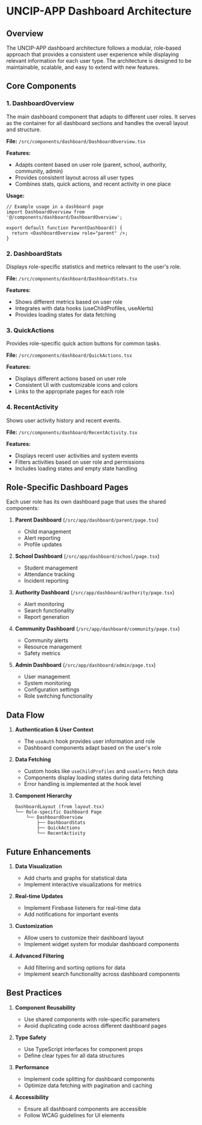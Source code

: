 # UNCIP-APP Dashboard Architecture

## Overview
The UNCIP-APP dashboard architecture follows a modular, role-based approach that provides a consistent user experience while displaying relevant information for each user type. The architecture is designed to be maintainable, scalable, and easy to extend with new features.

## Core Components

### 1. DashboardOverview
The main dashboard component that adapts to different user roles. It serves as the container for all dashboard sections and handles the overall layout and structure.

**File:** `/src/components/dashboard/DashboardOverview.tsx`

**Features:**
- Adapts content based on user role (parent, school, authority, community, admin)
- Provides consistent layout across all user types
- Combines stats, quick actions, and recent activity in one place

**Usage:**
```tsx
// Example usage in a dashboard page
import DashboardOverview from '@/components/dashboard/DashboardOverview';

export default function ParentDashboard() {
  return <DashboardOverview role="parent" />;
}
```

### 2. DashboardStats
Displays role-specific statistics and metrics relevant to the user's role.

**File:** `/src/components/dashboard/DashboardStats.tsx`

**Features:**
- Shows different metrics based on user role
- Integrates with data hooks (useChildProfiles, useAlerts)
- Provides loading states for data fetching

### 3. QuickActions
Provides role-specific quick action buttons for common tasks.

**File:** `/src/components/dashboard/QuickActions.tsx`

**Features:**
- Displays different actions based on user role
- Consistent UI with customizable icons and colors
- Links to the appropriate pages for each role

### 4. RecentActivity
Shows user activity history and recent events.

**File:** `/src/components/dashboard/RecentActivity.tsx`

**Features:**
- Displays recent user activities and system events
- Filters activities based on user role and permissions
- Includes loading states and empty state handling

## Role-Specific Dashboard Pages

Each user role has its own dashboard page that uses the shared components:

1. **Parent Dashboard** (`/src/app/dashboard/parent/page.tsx`)
   - Child management
   - Alert reporting
   - Profile updates

2. **School Dashboard** (`/src/app/dashboard/school/page.tsx`)
   - Student management
   - Attendance tracking
   - Incident reporting

3. **Authority Dashboard** (`/src/app/dashboard/authority/page.tsx`)
   - Alert monitoring
   - Search functionality
   - Report generation

4. **Community Dashboard** (`/src/app/dashboard/community/page.tsx`)
   - Community alerts
   - Resource management
   - Safety metrics

5. **Admin Dashboard** (`/src/app/dashboard/admin/page.tsx`)
   - User management
   - System monitoring
   - Configuration settings
   - Role switching functionality

## Data Flow

1. **Authentication & User Context**
   - The `useAuth` hook provides user information and role
   - Dashboard components adapt based on the user's role

2. **Data Fetching**
   - Custom hooks like `useChildProfiles` and `useAlerts` fetch data
   - Components display loading states during data fetching
   - Error handling is implemented at the hook level

3. **Component Hierarchy**
   ```
   DashboardLayout (from layout.tsx)
   └── Role-specific Dashboard Page
       └── DashboardOverview
           ├── DashboardStats
           ├── QuickActions
           └── RecentActivity
   ```

## Future Enhancements

1. **Data Visualization**
   - Add charts and graphs for statistical data
   - Implement interactive visualizations for metrics

2. **Real-time Updates**
   - Implement Firebase listeners for real-time data
   - Add notifications for important events

3. **Customization**
   - Allow users to customize their dashboard layout
   - Implement widget system for modular dashboard components

4. **Advanced Filtering**
   - Add filtering and sorting options for data
   - Implement search functionality across dashboard components

## Best Practices

1. **Component Reusability**
   - Use shared components with role-specific parameters
   - Avoid duplicating code across different dashboard pages

2. **Type Safety**
   - Use TypeScript interfaces for component props
   - Define clear types for all data structures

3. **Performance**
   - Implement code splitting for dashboard components
   - Optimize data fetching with pagination and caching

4. **Accessibility**
   - Ensure all dashboard components are accessible
   - Follow WCAG guidelines for UI elements